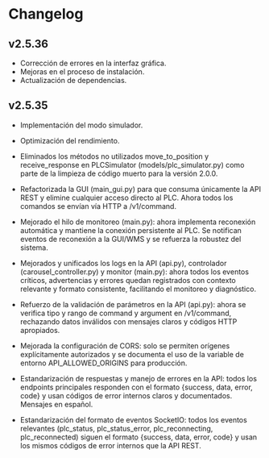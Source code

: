 # Changelog

## v2.5.36

- Corrección de errores en la interfaz gráfica.
- Mejoras en el proceso de instalación.
- Actualización de dependencias.

## v2.5.35

- Implementación del modo simulador.
- Optimización del rendimiento.

- Eliminados los métodos no utilizados move_to_position y receive_response en PLCSimulator (models/plc_simulator.py) como parte de la limpieza de código muerto para la versión 2.0.0.

- Refactorizada la GUI (main_gui.py) para que consuma únicamente la API REST y elimine cualquier acceso directo al PLC. Ahora todos los comandos se envían vía HTTP a /v1/command.

- Mejorado el hilo de monitoreo (main.py): ahora implementa reconexión automática y mantiene la conexión persistente al PLC. Se notifican eventos de reconexión a la GUI/WMS y se refuerza la robustez del sistema.

- Mejorados y unificados los logs en la API (api.py), controlador (carousel_controller.py) y monitor (main.py): ahora todos los eventos críticos, advertencias y errores quedan registrados con contexto relevante y formato consistente, facilitando el monitoreo y diagnóstico.

- Refuerzo de la validación de parámetros en la API (api.py): ahora se verifica tipo y rango de command y argument en /v1/command, rechazando datos inválidos con mensajes claros y códigos HTTP apropiados.
- Mejorada la configuración de CORS: solo se permiten orígenes explícitamente autorizados y se documenta el uso de la variable de entorno API_ALLOWED_ORIGINS para producción.

- Estandarización de respuestas y manejo de errores en la API: todos los endpoints principales responden con el formato {success, data, error, code} y usan códigos de error internos claros y documentados. Mensajes en español.

- Estandarización del formato de eventos SocketIO: todos los eventos relevantes (plc_status, plc_status_error, plc_reconnecting, plc_reconnected) siguen el formato {success, data, error, code} y usan los mismos códigos de error internos que la API REST.
